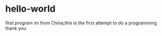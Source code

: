 # hello-world
first program
im from China,this is the first  attempt to do a programming
thank you 
